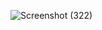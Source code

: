 ![Screenshot (322)](https://github.com/user-attachments/assets/3ab17162-de79-4da2-a924-460ed3fc0f7a)
